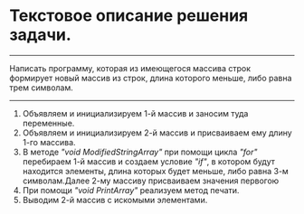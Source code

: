 # Текстовое описание решения задачи.
---
Написать программу, которая из имеющегося массива строк формирует новый массив из строк, длина которого меньше, либо равна трем символам.

---
1. Объявляем и инициализируем 1-й массив и заносим туда переменные.
2. Объявляем и инициализируем 2-й массив и присваиваем ему длину 1-го массива.
3. В методе *"void ModifiedStringArray"* при помощи цикла *"for"* перебираем 1-й массив и создаем условие *"if"*, в котором будут находится элементы, длина которых будет меньше, либо равна 3-м символам.Далее 2-му массиву присваиваем значения первогою
4. При помощи *"void PrintArray"* реализуем метод печати.
5. Выводим 2-й массив с искомыми элементами.
